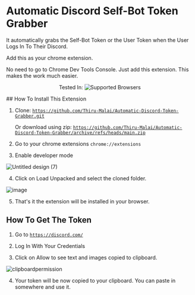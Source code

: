 # Automatic Discord Self-Bot Token Grabber
 
 It automatically grabs the Self-Bot Token or the User Token when the User Logs In To Their Discord.
 
 Add this as your chrome extension.

 No need to go to Chrome Dev Tools Console. Just add this extension. This makes the work much easier.

 <p align="center">
  Tested In: <img src="https://img.shields.io/badge/browsers-Chrome%20%7C%20Edge%20%7C%20Brave-blue" alt="Supported Browsers">
 </p>
## How To Install This Extension

 1. Clone: <code>https://github.com/Thiru-Malai/Automatic-Discord-Token-Grabber.git</code>
 
    Or download using zip: <code>https://github.com/Thiru-Malai/Automatic-Discord-Token-Grabber/archive/refs/heads/main.zip</code>

 2. Go to your chrome extensions <code>chrome://extensions</code>

 3. Enable developer mode
 
![Untitled design (7)](https://user-images.githubusercontent.com/73980589/218159861-0ef4869d-c741-4878-bff0-bea885c6b533.png)

 4. Click on Load Unpacked and select the cloned folder.

![image](https://user-images.githubusercontent.com/73980589/218063454-1dc41706-795c-4c3c-8f3b-3d2858214067.png)

 5. That's it the extension will be installed in your browser.

## How To Get The Token

 1. Go to <code>https://discord.com/</code>

 2. Log In With Your Credentials

 3. Click on Allow to see text and images copied to clipboard.

![clipboardpermission](https://user-images.githubusercontent.com/73980589/218063488-dec05869-5279-4a61-9760-b43ce06e40ea.PNG)

 4. Your token will be now copied to your clipboard. You can paste in somewhere and use it.
